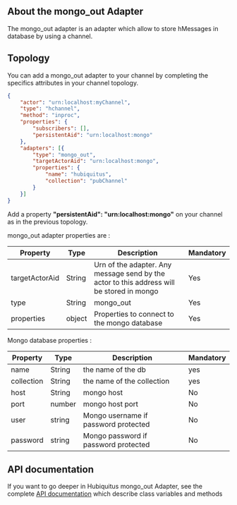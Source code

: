 ## About the mongo_out Adapter

The mongo_out adapter is an adapter which allow to store hMessages in database by using a channel.

## Topology

You can add a mongo_out adapter to your channel by completing the specifics attributes in your channel topology.

```json
{
    "actor": "urn:localhost:myChannel",
    "type": "hchannel",
    "method": "inproc",
    "properties": {
        "subscribers": [],
        "persistentAid": "urn:localhost:mongo"
    },
    "adapters": [{
        "type": "mongo_out",
        "targetActorAid": "urn:localhost:mongo",
        "properties": {
            "name": "hubiquitus",
            "collection": "pubChannel"
        }
    }]
}
```
Add a property <b>"persistentAid": "urn:localhost:mongo"</b> on your channel as in the previous topology.

mongo_out adapter properties are :

<table>
    <thead>
    <tr>
        <th>Property</th>
        <th>Type</th>
        <th>Description</th>
        <th>Mandatory</th>
    </tr>
    </thead>
    <tbody>
    <tr>
        <td>targetActorAid</td>
        <td>String</td>
        <td>Urn of the adapter. Any message send by the actor to this address will be stored in mongo</td>
        <td>Yes</td>
    </tr>
    <tr>
        <td>type</td>
        <td>String</td>
        <td>mongo_out</td>
        <td>Yes</td>
    </tr>
    <tr>
        <td>properties</td>
        <td>object</td>
        <td>
            Properties to connect to the mongo database
        </td>
        <td>Yes</td>
    </tr>
    </tbody>
</table>

Mongo database properties :

<table>
    <thead>
    <tr>
        <th>Property</th>
        <th>Type</th>
        <th>Description</th>
        <th>Mandatory</th>
    </tr>
    </thead>
    <tbody>
    <tr>
        <td>name</td>
        <td>String</td>
        <td>the name of the db</td>
        <td>yes</td>
    </tr>
    <tr>
        <td>collection</td>
        <td>String</td>
        <td>the name of the collection</td>
        <td>yes</td>
    </tr>
    <tr>
        <td>host</td>
        <td>String</td>
        <td>mongo host</td>
        <td>No</td>
    </tr>
    <tr>
        <td>port</td>
        <td>number</td>
        <td>mongo host port</td>
        <td>No</td>
    </tr>
    <tr>
        <td>user</td>
        <td>string</td>
        <td>Mongo username if password protected</td>
        <td>No</td>
    </tr>
    <tr>
        <td>password</td>
        <td>string</td>
        <td>Mongo password if password protected</td>
        <td>No</td>
    </tr>
    </tbody>
</table>

## API documentation

If you want to go deeper in Hubiquitus mongo_out Adapter, see the complete [API documentation](http://coffeedoc.info/github/hubiquitus/hubiquitus/master/) which describe class variables and methods




